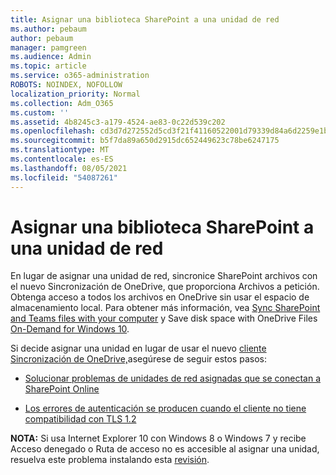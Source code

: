 ```yaml
---
title: Asignar una biblioteca SharePoint a una unidad de red
ms.author: pebaum
author: pebaum
manager: pamgreen
ms.audience: Admin
ms.topic: article
ms.service: o365-administration
ROBOTS: NOINDEX, NOFOLLOW
localization_priority: Normal
ms.collection: Adm_O365
ms.custom: ''
ms.assetid: 4b8245c3-a179-4524-ae83-0c22d539c202
ms.openlocfilehash: cd3d7d272552d5cd3f21f41160522001d79339d84a6d2259e1b1868deee66ef0
ms.sourcegitcommit: b5f7da89a650d2915dc652449623c78be6247175
ms.translationtype: MT
ms.contentlocale: es-ES
ms.lasthandoff: 08/05/2021
ms.locfileid: "54087261"
---
```

# <a name="map-a-sharepoint-library-to-a-network-drive"></a>Asignar una biblioteca SharePoint a una unidad de red

En lugar de asignar una unidad de red, sincronice SharePoint archivos con el nuevo Sincronización de OneDrive, que proporciona Archivos a petición. Obtenga acceso a todos los archivos en OneDrive sin usar el espacio de almacenamiento local. Para obtener más información, vea [Sync SharePoint and Teams files with your computer](https://support.microsoft.com/office/sync-sharepoint-and-teams-files-with-your-computer-6de9ede8-5b6e-4503-80b2-6190f3354a88) y Save disk space with OneDrive Files [On-Demand for Windows 10](https://support.microsoft.com/office/save-disk-space-with-onedrive-files-on-demand-for-windows-10-0e6860d3-d9f3-4971-b321-7092438fb38e).

Si decide asignar una unidad en lugar de usar el nuevo [cliente Sincronización de OneDrive,](https://support.microsoft.com/office/sync-sharepoint-and-teams-files-with-your-computer-6de9ede8-5b6e-4503-80b2-6190f3354a88)asegúrese de seguir estos pasos:

- [Solucionar problemas de unidades de red asignadas que se conectan a SharePoint Online](/sharepoint/support/administration/troubleshoot-mapped-network-drives)

- [Los errores de autenticación se producen cuando el cliente no tiene compatibilidad con TLS 1.2](/sharepoint/troubleshoot/administration/authentication-errors-tls12-support#network-drive-mapped-to-a-sharepoint-library)  

**NOTA:** Si usa Internet Explorer 10 con Windows 8 o Windows 7 y recibe Acceso  denegado  o Ruta de acceso no es accesible al asignar una unidad, resuelva este problema instalando esta [revisión](https://support.microsoft.com/topic/error-when-you-open-a-sharepoint-document-library-in-windows-explorer-or-map-a-network-drive-to-the-library-after-you-install-internet-explorer-10-96e640ba-059f-9b09-bb91-2a0319ee8b1d).